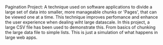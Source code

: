 Pagination Project:
A technique used on software applications to divide a large set of data into smaller, more manageable chunks or 'Pages', that can be viewed one at a time.
This technique improves perfomance and enhance the user experience when dealing wiht large datascale.
In this project, a large CSV file has been used to demonstrate this. From basics of chunking the large data file to simple lists. This is just a simulation of what happens in large web apps.
